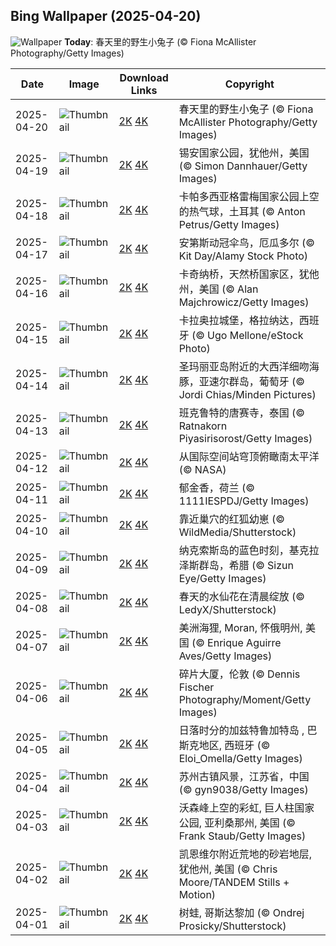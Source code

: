 
  ## Bing Wallpaper (2025-04-20)
  ![Wallpaper](https://cn.bing.com/th?id=OHR.BunnyLove_ZH-CN1145897965_UHD.jpg&w=1024) **Today**: 春天里的野生小兔子 (© Fiona McAllister Photography/Getty Images)
  


  | Date       | Image      | Download Links    | Copyright    |
  |------------|------------|-------------------|--------------|
  | 2025-04-20 | ![Thumbnail](https://cn.bing.com/th?id=OHR.BunnyLove_ZH-CN1145897965_UHD.jpg&w=384&h=216) | [2K](https://cn.bing.com/th?id=OHR.BunnyLove_ZH-CN1145897965_UHD.jpg&w=2560&h=1440) [4K](https://cn.bing.com/th?id=OHR.BunnyLove_ZH-CN1145897965_UHD.jpg&w=3840&h=2160) | 春天里的野生小兔子 (© Fiona McAllister Photography/Getty Images) |
  | 2025-04-19 | ![Thumbnail](https://cn.bing.com/th?id=OHR.ZionValley_ZH-CN0611524754_UHD.jpg&w=384&h=216) | [2K](https://cn.bing.com/th?id=OHR.ZionValley_ZH-CN0611524754_UHD.jpg&w=2560&h=1440) [4K](https://cn.bing.com/th?id=OHR.ZionValley_ZH-CN0611524754_UHD.jpg&w=3840&h=2160) | 锡安国家公园，犹他州，美国 (© Simon Dannhauer/Getty Images) |
  | 2025-04-18 | ![Thumbnail](https://cn.bing.com/th?id=OHR.GoremeTurkey_ZH-CN0255739302_UHD.jpg&w=384&h=216) | [2K](https://cn.bing.com/th?id=OHR.GoremeTurkey_ZH-CN0255739302_UHD.jpg&w=2560&h=1440) [4K](https://cn.bing.com/th?id=OHR.GoremeTurkey_ZH-CN0255739302_UHD.jpg&w=3840&h=2160) | 卡帕多西亚格雷梅国家公园上空的热气球，土耳其 (© Anton Petrus/Getty Images) |
  | 2025-04-17 | ![Thumbnail](https://cn.bing.com/th?id=OHR.EcuadorBird_ZH-CN3676173654_UHD.jpg&w=384&h=216) | [2K](https://cn.bing.com/th?id=OHR.EcuadorBird_ZH-CN3676173654_UHD.jpg&w=2560&h=1440) [4K](https://cn.bing.com/th?id=OHR.EcuadorBird_ZH-CN3676173654_UHD.jpg&w=3840&h=2160) | 安第斯动冠伞鸟，厄瓜多尔 (© Kit Day/Alamy Stock Photo) |
  | 2025-04-16 | ![Thumbnail](https://cn.bing.com/th?id=OHR.KachinaBridge_ZH-CN3333793502_UHD.jpg&w=384&h=216) | [2K](https://cn.bing.com/th?id=OHR.KachinaBridge_ZH-CN3333793502_UHD.jpg&w=2560&h=1440) [4K](https://cn.bing.com/th?id=OHR.KachinaBridge_ZH-CN3333793502_UHD.jpg&w=3840&h=2160) | 卡奇纳桥，天然桥国家区，犹他州，美国 (© Alan Majchrowicz/Getty Images) |
  | 2025-04-15 | ![Thumbnail](https://cn.bing.com/th?id=OHR.CerezoEnFlor_ZH-CN2951543796_UHD.jpg&w=384&h=216) | [2K](https://cn.bing.com/th?id=OHR.CerezoEnFlor_ZH-CN2951543796_UHD.jpg&w=2560&h=1440) [4K](https://cn.bing.com/th?id=OHR.CerezoEnFlor_ZH-CN2951543796_UHD.jpg&w=3840&h=2160) | 卡拉奥拉城堡，格拉纳达，西班牙 (© Ugo Mellone/eStock Photo) |
  | 2025-04-14 | ![Thumbnail](https://cn.bing.com/th?id=OHR.SpottedDolphins_ZH-CN1257100316_UHD.jpg&w=384&h=216) | [2K](https://cn.bing.com/th?id=OHR.SpottedDolphins_ZH-CN1257100316_UHD.jpg&w=2560&h=1440) [4K](https://cn.bing.com/th?id=OHR.SpottedDolphins_ZH-CN1257100316_UHD.jpg&w=3840&h=2160) | 圣玛丽亚岛附近的大西洋细吻海豚，亚速尔群岛，葡萄牙 (© Jordi Chias/Minden Pictures) |
  | 2025-04-13 | ![Thumbnail](https://cn.bing.com/th?id=OHR.ThailandPagodas_ZH-CN1143878296_UHD.jpg&w=384&h=216) | [2K](https://cn.bing.com/th?id=OHR.ThailandPagodas_ZH-CN1143878296_UHD.jpg&w=2560&h=1440) [4K](https://cn.bing.com/th?id=OHR.ThailandPagodas_ZH-CN1143878296_UHD.jpg&w=3840&h=2160) | 班克鲁特的唐赛寺，泰国 (© Ratnakorn Piyasirisorost/Getty Images) |
  | 2025-04-12 | ![Thumbnail](https://cn.bing.com/th?id=OHR.SpaceFlight_ZH-CN0927394503_UHD.jpg&w=384&h=216) | [2K](https://cn.bing.com/th?id=OHR.SpaceFlight_ZH-CN0927394503_UHD.jpg&w=2560&h=1440) [4K](https://cn.bing.com/th?id=OHR.SpaceFlight_ZH-CN0927394503_UHD.jpg&w=3840&h=2160) | 从国际空间站穹顶俯瞰南太平洋 (© NASA) |
  | 2025-04-11 | ![Thumbnail](https://cn.bing.com/th?id=OHR.TulipsWindmill_ZH-CN0665142956_UHD.jpg&w=384&h=216) | [2K](https://cn.bing.com/th?id=OHR.TulipsWindmill_ZH-CN0665142956_UHD.jpg&w=2560&h=1440) [4K](https://cn.bing.com/th?id=OHR.TulipsWindmill_ZH-CN0665142956_UHD.jpg&w=3840&h=2160) | 郁金香，荷兰 (© 1111IESPDJ/Getty Images) |
  | 2025-04-10 | ![Thumbnail](https://cn.bing.com/th?id=OHR.LittleFoxes_ZH-CN8622806156_UHD.jpg&w=384&h=216) | [2K](https://cn.bing.com/th?id=OHR.LittleFoxes_ZH-CN8622806156_UHD.jpg&w=2560&h=1440) [4K](https://cn.bing.com/th?id=OHR.LittleFoxes_ZH-CN8622806156_UHD.jpg&w=3840&h=2160) | 靠近巢穴的红狐幼崽 (© WildMedia/Shutterstock) |
  | 2025-04-09 | ![Thumbnail](https://cn.bing.com/th?id=OHR.BlueNaxos_ZH-CN7863097040_UHD.jpg&w=384&h=216) | [2K](https://cn.bing.com/th?id=OHR.BlueNaxos_ZH-CN7863097040_UHD.jpg&w=2560&h=1440) [4K](https://cn.bing.com/th?id=OHR.BlueNaxos_ZH-CN7863097040_UHD.jpg&w=3840&h=2160) | 纳克索斯岛的蓝色时刻，基克拉泽斯群岛，希腊 (© Sizun Eye/Getty Images) |
  | 2025-04-08 | ![Thumbnail](https://cn.bing.com/th?id=OHR.SpringDaffodils_ZH-CN6737270212_UHD.jpg&w=384&h=216) | [2K](https://cn.bing.com/th?id=OHR.SpringDaffodils_ZH-CN6737270212_UHD.jpg&w=2560&h=1440) [4K](https://cn.bing.com/th?id=OHR.SpringDaffodils_ZH-CN6737270212_UHD.jpg&w=3840&h=2160) | 春天的水仙花在清晨绽放 (© LedyX/Shutterstock) |
  | 2025-04-07 | ![Thumbnail](https://cn.bing.com/th?id=OHR.BeaverDay_ZH-CN2889563041_UHD.jpg&w=384&h=216) | [2K](https://cn.bing.com/th?id=OHR.BeaverDay_ZH-CN2889563041_UHD.jpg&w=2560&h=1440) [4K](https://cn.bing.com/th?id=OHR.BeaverDay_ZH-CN2889563041_UHD.jpg&w=3840&h=2160) | 美洲海狸, Moran, 怀俄明州, 美国 (© Enrique Aguirre Aves/Getty Images) |
  | 2025-04-06 | ![Thumbnail](https://cn.bing.com/th?id=OHR.ShardLondon2025_ZH-CN0722863055_UHD.jpg&w=384&h=216) | [2K](https://cn.bing.com/th?id=OHR.ShardLondon2025_ZH-CN0722863055_UHD.jpg&w=2560&h=1440) [4K](https://cn.bing.com/th?id=OHR.ShardLondon2025_ZH-CN0722863055_UHD.jpg&w=3840&h=2160) | 碎片大厦，伦敦 (© Dennis Fischer Photography/Moment/Getty Images) |
  | 2025-04-05 | ![Thumbnail](https://cn.bing.com/th?id=OHR.GaztelugatxeSunset_ZH-CN0553703567_UHD.jpg&w=384&h=216) | [2K](https://cn.bing.com/th?id=OHR.GaztelugatxeSunset_ZH-CN0553703567_UHD.jpg&w=2560&h=1440) [4K](https://cn.bing.com/th?id=OHR.GaztelugatxeSunset_ZH-CN0553703567_UHD.jpg&w=3840&h=2160) | 日落时分的加兹特鲁加特岛 , 巴斯克地区, 西班牙 (© Eloi_Omella/Getty Images) |
  | 2025-04-04 | ![Thumbnail](https://cn.bing.com/th?id=OHR.QingMingY25_ZH-CN9818431198_UHD.jpg&w=384&h=216) | [2K](https://cn.bing.com/th?id=OHR.QingMingY25_ZH-CN9818431198_UHD.jpg&w=2560&h=1440) [4K](https://cn.bing.com/th?id=OHR.QingMingY25_ZH-CN9818431198_UHD.jpg&w=3840&h=2160) | 苏州古镇风景，江苏省，中国 (© gyn9038/Getty Images) |
  | 2025-04-03 | ![Thumbnail](https://cn.bing.com/th?id=OHR.SaguaroRainbow_ZH-CN0139056375_UHD.jpg&w=384&h=216) | [2K](https://cn.bing.com/th?id=OHR.SaguaroRainbow_ZH-CN0139056375_UHD.jpg&w=2560&h=1440) [4K](https://cn.bing.com/th?id=OHR.SaguaroRainbow_ZH-CN0139056375_UHD.jpg&w=3840&h=2160) | 沃森峰上空的彩虹, 巨人柱国家公园, 亚利桑那州, 美国 (© Frank Staub/Getty Images) |
  | 2025-04-02 | ![Thumbnail](https://cn.bing.com/th?id=OHR.UtahBadlands_ZH-CN9174002963_UHD.jpg&w=384&h=216) | [2K](https://cn.bing.com/th?id=OHR.UtahBadlands_ZH-CN9174002963_UHD.jpg&w=2560&h=1440) [4K](https://cn.bing.com/th?id=OHR.UtahBadlands_ZH-CN9174002963_UHD.jpg&w=3840&h=2160) | 凯恩维尔附近荒地的砂岩地层, 犹他州, 美国 (© Chris Moore/TANDEM Stills + Motion) |
  | 2025-04-01 | ![Thumbnail](https://cn.bing.com/th?id=OHR.TicanFrog_ZH-CN8949758487_UHD.jpg&w=384&h=216) | [2K](https://cn.bing.com/th?id=OHR.TicanFrog_ZH-CN8949758487_UHD.jpg&w=2560&h=1440) [4K](https://cn.bing.com/th?id=OHR.TicanFrog_ZH-CN8949758487_UHD.jpg&w=3840&h=2160) | 树蛙, 哥斯达黎加 (© Ondrej Prosicky/Shutterstock) |